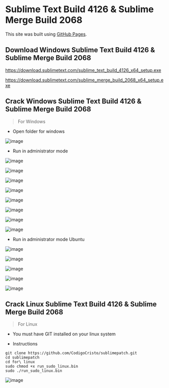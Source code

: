 # Sublime Text Build 4126 & Sublime Merge Build 2068

This site was built using [GitHub Pages](https://gist.github.com/maboloshi/feaa63c35f4c2baab24c9aaf9b3f4e47).

## Download Windows Sublime Text Build 4126 & Sublime Merge Build 2068

https://download.sublimetext.com/sublime_text_build_4126_x64_setup.exe

https://download.sublimetext.com/sublime_merge_build_2068_x64_setup.exe

## Crack Windows Sublime Text Build 4126 & Sublime Merge Build 2068

> For Windows

- Open folder for windows

![image](https://user-images.githubusercontent.com/34531165/149059843-9e279f2e-1877-4835-bfc6-1888891693a0.png)

- Run in administrator mode

![image](https://user-images.githubusercontent.com/34531165/149059823-ea4a511f-847e-4966-8154-7459f894e464.png)

![image](https://user-images.githubusercontent.com/34531165/149060190-f299718f-03bf-4b7f-b7e5-6323b346b7d4.png)

![image](https://user-images.githubusercontent.com/34531165/149060352-4bc2f6d4-9d6d-4a39-b3bb-4cfc323b732d.png)

![image](https://user-images.githubusercontent.com/34531165/149060424-4f0892ee-d682-41f7-985b-8531056c4c95.png)

![image](https://user-images.githubusercontent.com/34531165/149060440-efae20af-715a-45ef-a77e-bbf62a8dea78.png)

![image](https://user-images.githubusercontent.com/34531165/149060802-633f9f81-d73a-499b-bcf1-c5973f7da2a6.png)

![image](https://user-images.githubusercontent.com/34531165/149060819-8a3c30db-26ae-4d47-9d42-05cd0f85b129.png)

![image](https://user-images.githubusercontent.com/34531165/149060832-399f006a-3a81-4611-b54f-580b15c13292.png)

- Run in administrator mode Ubuntu

![image](https://user-images.githubusercontent.com/34531165/149259394-cba6e67d-dd67-4f96-95c5-dffc1f501d9c.png)

![image](https://user-images.githubusercontent.com/34531165/149259412-a587290f-7a42-4a7b-9464-7ccdbf4d72f3.png)

![image](https://user-images.githubusercontent.com/34531165/149259426-dc1c9753-52f6-40b7-a716-ffcd748a520a.png)

![image](https://user-images.githubusercontent.com/34531165/149259458-45ad173b-23fc-4685-baf7-0c4f5ed8150e.png)

![image](https://user-images.githubusercontent.com/34531165/149259475-b3f8c082-ac6c-47d0-847b-b2414446dd6e.png)





## Crack Linux Sublime Text Build 4126 & Sublime Merge Build 2068

> For Linux

- You must have GIT installed on your linux system

- Instructions

```
git clone https://github.com/CodigoCristo/sublimepatch.git
cd sublimepatch
cd for\ linux
sudo chmod +x run_sudo_linux.bin
sudo ./run_sudo_linux.bin
```

![image](https://user-images.githubusercontent.com/34531165/149188046-a181ae73-82d2-49f4-b7e7-e9472c196743.png)
